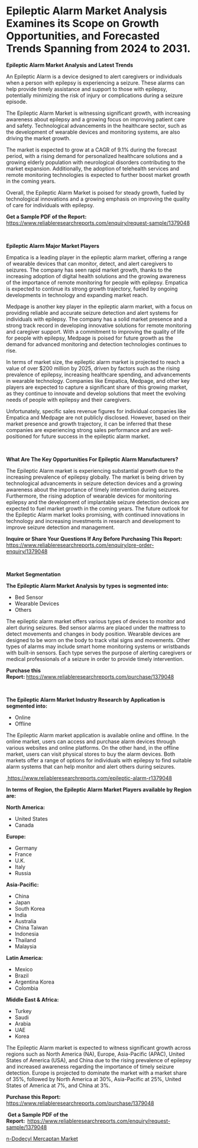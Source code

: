 <p><h1>Epileptic Alarm Market Analysis Examines its Scope on Growth Opportunities, and Forecasted Trends Spanning from 2024 to 2031.</h1></p><p><strong>Epileptic Alarm Market Analysis and Latest Trends</strong></p>
<p><p>An Epileptic Alarm is a device designed to alert caregivers or individuals when a person with epilepsy is experiencing a seizure. These alarms can help provide timely assistance and support to those with epilepsy, potentially minimizing the risk of injury or complications during a seizure episode.</p><p>The Epileptic Alarm Market is witnessing significant growth, with increasing awareness about epilepsy and a growing focus on improving patient care and safety. Technological advancements in the healthcare sector, such as the development of wearable devices and monitoring systems, are also driving the market growth.</p><p>The market is expected to grow at a CAGR of 9.1% during the forecast period, with a rising demand for personalized healthcare solutions and a growing elderly population with neurological disorders contributing to the market expansion. Additionally, the adoption of telehealth services and remote monitoring technologies is expected to further boost market growth in the coming years.</p><p>Overall, the Epileptic Alarm Market is poised for steady growth, fueled by technological innovations and a growing emphasis on improving the quality of care for individuals with epilepsy.</p></p>
<p><strong>Get a Sample PDF of the Report:&nbsp;</strong> <a href="https://www.reliableresearchreports.com/enquiry/request-sample/1379048">https://www.reliableresearchreports.com/enquiry/request-sample/1379048</a></p>
<p>&nbsp;</p>
<p><strong>Epileptic Alarm Major Market Players</strong></p>
<p><p>Empatica is a leading player in the epileptic alarm market, offering a range of wearable devices that can monitor, detect, and alert caregivers to seizures. The company has seen rapid market growth, thanks to the increasing adoption of digital health solutions and the growing awareness of the importance of remote monitoring for people with epilepsy. Empatica is expected to continue its strong growth trajectory, fueled by ongoing developments in technology and expanding market reach.</p><p>Medpage is another key player in the epileptic alarm market, with a focus on providing reliable and accurate seizure detection and alert systems for individuals with epilepsy. The company has a solid market presence and a strong track record in developing innovative solutions for remote monitoring and caregiver support. With a commitment to improving the quality of life for people with epilepsy, Medpage is poised for future growth as the demand for advanced monitoring and detection technologies continues to rise.</p><p>In terms of market size, the epileptic alarm market is projected to reach a value of over $200 million by 2025, driven by factors such as the rising prevalence of epilepsy, increasing healthcare spending, and advancements in wearable technology. Companies like Empatica, Medpage, and other key players are expected to capture a significant share of this growing market, as they continue to innovate and develop solutions that meet the evolving needs of people with epilepsy and their caregivers.</p><p>Unfortunately, specific sales revenue figures for individual companies like Empatica and Medpage are not publicly disclosed. However, based on their market presence and growth trajectory, it can be inferred that these companies are experiencing strong sales performance and are well-positioned for future success in the epileptic alarm market.</p></p>
<p>&nbsp;</p>
<p><strong>What Are The Key Opportunities For Epileptic Alarm Manufacturers?</strong></p>
<p><p>The Epileptic Alarm market is experiencing substantial growth due to the increasing prevalence of epilepsy globally. The market is being driven by technological advancements in seizure detection devices and a growing awareness about the importance of timely intervention during seizures. Furthermore, the rising adoption of wearable devices for monitoring epilepsy and the development of implantable seizure detection devices are expected to fuel market growth in the coming years. The future outlook for the Epileptic Alarm market looks promising, with continued innovations in technology and increasing investments in research and development to improve seizure detection and management.</p></p>
<p><strong>Inquire or Share Your Questions If Any Before Purchasing This Report:</strong> <a href="https://www.reliableresearchreports.com/enquiry/pre-order-enquiry/1379048">https://www.reliableresearchreports.com/enquiry/pre-order-enquiry/1379048</a></p>
<p>&nbsp;</p>
<p><strong>Market Segmentation</strong></p>
<p><strong>The Epileptic Alarm Market Analysis by types is segmented into:</strong></p>
<p><ul><li>Bed Sensor</li><li>Wearable Devices</li><li>Others</li></ul></p>
<p><p>The epileptic alarm market offers various types of devices to monitor and alert during seizures. Bed sensor alarms are placed under the mattress to detect movements and changes in body position. Wearable devices are designed to be worn on the body to track vital signs and movements. Other types of alarms may include smart home monitoring systems or wristbands with built-in sensors. Each type serves the purpose of alerting caregivers or medical professionals of a seizure in order to provide timely intervention.</p></p>
<p><strong>Purchase this Report:&nbsp;</strong><a href="https://www.reliableresearchreports.com/purchase/1379048">https://www.reliableresearchreports.com/purchase/1379048</a></p>
<p>&nbsp;</p>
<p><strong>The Epileptic Alarm Market Industry Research by Application is segmented into:</strong></p>
<p><ul><li>Online</li><li>Offline</li></ul></p>
<p><p>The Epileptic Alarm market application is available online and offline. In the online market, users can access and purchase alarm devices through various websites and online platforms. On the other hand, in the offline market, users can visit physical stores to buy the alarm devices. Both markets offer a range of options for individuals with epilepsy to find suitable alarm systems that can help monitor and alert others during seizures.</p></p>
<p><a href="https://www.reliableresearchreports.com/epileptic-alarm-r1379048">&nbsp;https://www.reliableresearchreports.com/epileptic-alarm-r1379048</a></p>
<p><strong>In terms of Region, the Epileptic Alarm Market Players available by Region are:</strong></p>
<p>
    <p> <strong> North America: </strong>
        <ul>
            <li>United States</li>
            <li>Canada</li>
        </ul>
        </p> 
    <p> <strong> Europe: </strong>
        <ul>
            <li>Germany</li>
            <li>France</li>
            <li>U.K.</li>
            <li>Italy</li>
            <li>Russia</li>
        </ul>
        </p> 
    <p> <strong> Asia-Pacific: </strong>
        <ul>
            <li>China</li>
            <li>Japan</li>
            <li>South Korea</li>
            <li>India</li>
            <li>Australia</li>
            <li>China Taiwan</li>
            <li>Indonesia</li>
            <li>Thailand</li>
            <li>Malaysia</li>
        </ul>
        </p> 
    <p> <strong> Latin America: </strong>
        <ul>
            <li>Mexico</li>
            <li>Brazil</li>
            <li>Argentina Korea</li>
            <li>Colombia</li>
        </ul>
        </p> 
    <p> <strong> Middle East & Africa: </strong>
        <ul>
            <li>Turkey</li>
            <li>Saudi</li>
            <li>Arabia</li>
            <li>UAE</li>
            <li>Korea</li>
        </ul>
    </p>
    </p>
<p><p>The Epileptic Alarm market is expected to witness significant growth across regions such as North America (NA), Europe, Asia-Pacific (APAC), United States of America (USA), and China due to the rising prevalence of epilepsy and increased awareness regarding the importance of timely seizure detection. Europe is projected to dominate the market with a market share of 35%, followed by North America at 30%, Asia-Pacific at 25%, United States of America at 7%, and China at 3%.</p></p>
<p><strong>Purchase this Report: </strong><a href="https://www.reliableresearchreports.com/purchase/1379048">https://www.reliableresearchreports.com/purchase/1379048</a></p>
<p>&nbsp;<strong>Get a Sample PDF of the Report:&nbsp;&nbsp;</strong><a href="https://www.reliableresearchreports.com/enquiry/request-sample/1379048">https://www.reliableresearchreports.com/enquiry/request-sample/1379048</a></p>
<p><strong></strong></p>
<p><p><a href="https://issuu.com/reportprime-2/docs/n-dodecyl-mercaptan-market-size-2030.pptx">n-Dodecyl Mercaptan Market</a></p></p>